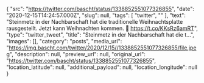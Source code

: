 {
  "src": "https://twitter.com/bascht/status/1338852551077326855",
  "date": "2020-12-15T14:24:57.000Z",
  "slug": null,
  "tags": [
    "twitter",
    ""
  ],
  "text": "Steinmetz in der Nachbarschaft hat die traditionelle Weihnachtsplatte rausgestellt. Jetzt kann Weihnachten kommen. 🤩 https://t.co/KKsRz6amRT",
  "type": "twitter_tweet",
  "title": "Steinmetz in der Nachbarschaft hat die t…",
  "images": [],
  "category": "posts",
  "media_url": "https://img.bascht.com/twitter/2020/12/15//1338852551077326855/file.jpeg",
  "description": null,
  "preview_url": null,
  "original_url": "https://twitter.com/bascht/status/1338852551077326855",
  "location_latitude": null,
  "additional_payload": null,
  "location_longitude": null
}